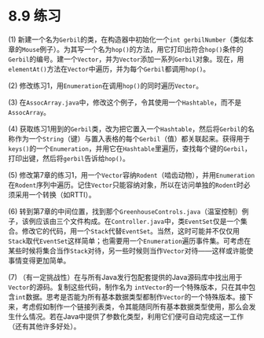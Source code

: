 # 8.9 练习

(1) 新建一个名为`Gerbil`的类，在构造器中初始化一个`int gerbilNumber`（类似本章的`Mouse`例子）。为其写一个名为`hop()`的方法，用它打印出符合`hop()`条件的`Gerbil`的编号。建一个`Vector`，并为`Vector`添加一系列`Gerbil`对象。现在，用`elementAt()`方法在`Vector`中遍历，并为每个`Gerbil`都调用`hop()`。

(2) 修改练习1，用`Enumeration`在调用`hop()`的同时遍历`Vector`。

(3) 在`AssocArray.java`中，修改这个例子，令其使用一个`Hashtable`，而不是`AssocArray`。

(4) 获取练习1用到的`Gerbil`类，改为把它置入一个`Hashtable`，然后将`Gerbil`的名称作为一个`String`（键）与置入表格的每个`Gerbil`（值）都关联起来。获得用于`keys()`的一个`Enumeration`，并用它在`Hashtable`里遍历，查找每个键的`Gerbil`，打印出键，然后将`gerbil`告诉给`hop()`。

(5) 修改第7章的练习1，用一个`Vector`容纳`Rodent`（啮齿动物），并用`Enumeration`在`Rodent`序列中遍历。记住`Vector`只能容纳对象，所以在访问单独的`Rodent`时必须采用一个转换（如RTTI）。

(6) 转到第7章的中间位置，找到那个`GreenhouseControls.java`（温室控制）例子，该例应该由三个文件构成。在`Controller.java`中，类`EventSet`仅是一个集合。修改它的代码，用一个`Stack`代替`EventSet`。当然，这时可能并不仅仅用`Stack`取代`EventSet`这样简单；也需要用一个`Enumeration`遍历事件集。可考虑在某些时候将集合当作`Stack`对待，另一些时候则当作`Vector`对待——这样或许能使事情变得更加简单。

(7) （有一定挑战性）在与所有Java发行包配套提供的Java源码库中找出用于`Vector`的源码。复制这些代码，制作名为
`intVector`的一个特殊版本，只在其中包含`int`数据。思考是否能为所有基本数据类型都制作`Vector`的一个特殊版本。接下来，考虑假如制作一个链接列表类，令其能随同所有基本数据类型使用，那么会发生什么情况。若在Java中提供了参数化类型，利用它们便可自动完成这一工作（还有其他许多好处）。
